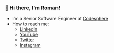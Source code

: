 ### 👋 Hi there, I'm Roman!

- I’m a Senior Software Engineer at [Codesphere](codesphere.cloud)
- How to reach me:
  - [LinkedIn][linkedin]
  - [YouTube][youtube]
  - [Twitter][twitter]
  - [Instagram][instagram]



[twitter]: https://twitter.com/romfrolov
[youtube]: https://youtube.com/channel/UCviAzZdmxKY8YPYjnIqmmjg
[instagram]: https://instagram.com/romfrolov
[linkedin]: https://linkedin.com/in/romfrolov

